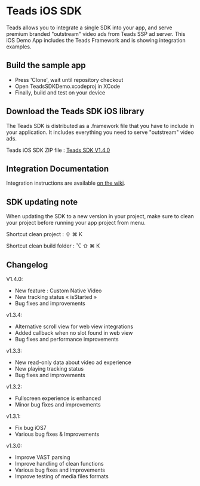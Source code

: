 # Teads iOS SDK

Teads allows you to integrate a single SDK into your app, and serve premium branded "outstream" video ads from Teads SSP ad server. 
This iOS Demo App includes the Teads Framework and is showing integration examples.

## Build the sample app

* Press 'Clone', wait until repository checkout
* Open TeadsSDKDemo.xcodeproj in XCode 
* Finally, build and test on your device

## Download the Teads SDK iOS library

The Teads SDK is distributed as a .framework file that you have to include in your application. It includes everything you need to serve "outstream" video ads.

Teads iOS SDK ZIP file : [Teads SDK V1.4.0](https://github.com/teads/TeadsSDK-iOS/releases/download/v1.4.0/TeadsSDK-V1.4.0.zip)

## Integration Documentation

Integration instructions are available [on the wiki](https://github.com/teads/TeadsSDK-iOS/wiki).

## SDK updating note

When updating the SDK to a new version in your project, make sure to clean your project before running your app project from menu.

Shortcut clean project : &#x21E7; &#x2318; K 

Shortcut clean build folder : &#x2325; &#x21E7; &#x2318; K 


## Changelog

V1.4.0:
- New feature : Custom Native Video
- New tracking status « isStarted »
- Bug fixes and improvements

v1.3.4:
- Alternative scroll view for web view integrations
- Added callback when no slot found in web view
- Bug fixes and performance improvements

v1.3.3:
- New read-only data about video ad experience
- New playing tracking status
- Bug fixes and improvements

v1.3.2:
- Fullscreen experience is enhanced
- Minor bug fixes and improvements

v1.3.1:
- Fix bug iOS7
- Various bug fixes & Improvements

v1.3.0:
- Improve VAST parsing
- Improve handling of clean functions
- Various bug fixes and improvements
- Improve testing of media files formats
